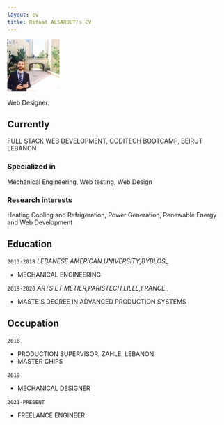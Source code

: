 ```yaml
---
layout: cv
title: Rifaat ALSAROUT's CV
---
```

<div>
<img src="12087673_1045868462098034_358995688404455371_o.jpg">
</div>

Web Designer.


## Currently

FULL STACK WEB DEVELOPMENT, CODITECH BOOTCAMP, BEIRUT LEBANON

### Specialized in

Mechanical Engineering, Web testing, Web Design


### Research interests

Heating Cooling and Refrigeration, Power Generation, Renewable Energy and Web Development 


## Education

`2013-2018`
_LEBANESE AMERICAN UNIVERSITY,BYBLOS__
- MECHANICAL ENGINEERING 

 `2019-2020`
_ARTS ET METIER,PARISTECH,LILLE,FRANCE__
- MASTE'S DEGREE IN ADVANCED PRODUCTION SYSTEMS



## Occupation

`2018`
- PRODUCTION SUPERVISOR, ZAHLE, LEBANON
- MASTER CHIPS

`2019`
- MECHANICAL DESIGNER

`2021-PRESENT`
- FREELANCE ENGINEER



<!-- ### Footer

Last updated: NOVEMBER 2022 -->
